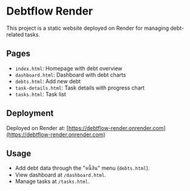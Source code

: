 # Debtflow Render
This project is a static website deployed on Render for managing debt-related tasks.

## Pages
- `index.html`: Homepage with debt overview
- `dashboard.html`: Dashboard with debt charts
- `debts.html`: Add new debt
- `task-details.html`: Task details with progress chart
- `tasks.html`: Task list

## Deployment
Deployed on Render at: [https://debtflow-render.onrender.com](https://debtflow-render.onrender.com)

## Usage
- Add debt data through the "หนี้สิน" menu (`debts.html`).
- View dashboard at `/dashboard.html`.
- Manage tasks at `/tasks.html`.
